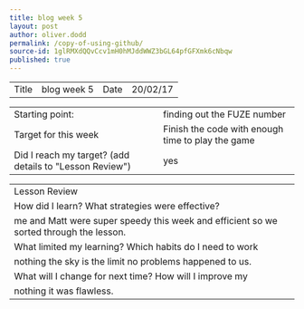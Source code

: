```yaml
---
title: blog week 5
layout: post
author: oliver.dodd
permalink: /copy-of-using-github/
source-id: 1glRMXdQQvCcv1mH0hMJddWWZ3bGL64pfGFXmk6cNbqw
published: true
---
```

<table>
  <tr>
    <td>Title</td>
    <td>blog week 5</td>
    <td>Date</td>
    <td>20/02/17</td>
  </tr>
</table>


<table>
  <tr>
    <td>Starting point:</td>
    <td>finding out the FUZE number</td>
  </tr>
  <tr>
    <td>Target for this week</td>
    <td>Finish the code with enough time to play the game</td>
  </tr>
  <tr>
    <td>Did I reach my target? 
(add details to "Lesson Review")</td>
    <td> yes</td>
  </tr>
</table>


<table>
  <tr>
    <td>Lesson Review</td>
  </tr>
  <tr>
    <td>How did I learn? What strategies were effective? </td>
  </tr>
  <tr>
    <td>me and Matt were super speedy this week and efficient so we sorted through the lesson.</td>
  </tr>
  <tr>
    <td>What limited my learning? Which habits do I need to work </td>
  </tr>
  <tr>
    <td>nothing the sky is the limit no problems happened to us.</td>
  </tr>
  <tr>
    <td>What will I change for next time? How will I improve my </td>
  </tr>
  <tr>
    <td>nothing it was flawless.</td>
  </tr>
</table>


